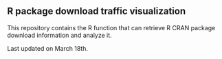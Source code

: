 ## R package download traffic visualization

This repository contains the R function that can retrieve R CRAN package download information and analyze it.

Last updated on March 18th.
